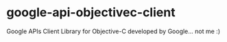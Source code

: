 google-api-objectivec-client
============================

Google APIs Client Library for Objective-C developed by Google... not me :)
